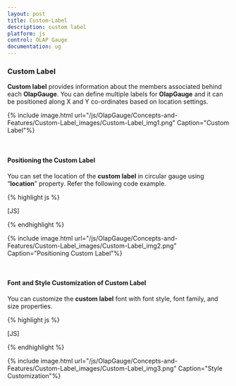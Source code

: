 ```yaml
---
layout: post
title: Custom-Label
description: custom label
platform: js
control: OLAP Gauge
documentation: ug
---
```


### Custom Label

**Custom label** provides information about the members associated behind each **OlapGauge**. You can define multiple labels for **OlapGauge** and it can be positioned along X and Y co-ordinates based on location settings.

{% include image.html url="/js/OlapGauge/Concepts-and-Features/Custom-Label_images/Custom-Label_img1.png" Caption="Custom Label"%}

<br/>

#### Positioning the Custom Label

You can set the location of the **custom label** in circular gauge using “**location**” property. Refer the following code example.

{% highlight js %}

[JS]
<script type="text/javascript">
$(function () {
$("#OlapGauge1").ejOlapGauge({ url: "../wcf/OlapGaugeService.svc", enableTooltip: true,
                            backgroundColor: "transparent", 
                            scales: [{
                                showRanges: true, 
                                radius: 150, showScaleBar: true, size: 1,
                                border: {
                                    width: 0.5
                                },
                                showIndicators: true, showLabels: true,
                                pointers: [{
                                    type: "needle",
                                    showBackNeedle: true,
                                    backNeedleLength: 20,
                                    length: 120,
                                    width: 9
                                },
                        {
                            type: "marker",
                            markerType: "diamond",
                            distanceFromScale: 5,
                            placement: "center",
                            backgroundColor: "#29A4D9",
                            length: 25,
                            width: 15
                        }],
                                ticks: [{
                                    type: "major",
                                    distanceFromScale: 15,
                                    height: 16,
                                    width: 1, color: "#8c8c8c"
                                },
                                {
                                    type: "minor",
                                    height: 6,
                                    width: 1,
                                    distanceFromScale: 2,
                                    color: "#8c8c8c"
                                }],
                                labels: [{
                                    color: "#8c8c8c"
                                }],
                                ranges: [{
                                    distanceFromScale: -5,size:7,
                                    backgroundColor: "#fc0606",
                                    border: {color: "#fc0606"}
                                }, {
                                    distanceFromScale: -5, size: 7
                                }],
                                customLabels: [{
**position: { x: 280, y: 390 },**
                                }, {
                                    **position: { x: 180, y: 280 },**

                                }, {
**position: { x: 180, y: 170 },**
                                }]
                            }]
                        });
                    });     
           </script>


{% endhighlight %}



{% include image.html url="/js/OlapGauge/Concepts-and-Features/Custom-Label_images/Custom-Label_img2.png" Caption="Positioning Custom Label"%}

<br/>

#### Font and Style Customization of Custom Label

You can customize the **custom label** font with font style, font family, and size properties.

{% highlight js %}

[JS]
<script type="text/javascript">
$(function () {
$("#OlapGauge1").ejOlapGauge({ url: "../wcf/OlapGaugeService.svc", enableTooltip: true,
                            backgroundColor: "transparent", 
                            scales: [{
                                showRanges: true, 
                                radius: 150, showScaleBar: true, size: 1,
                                border: {
                                    width: 0.5
                                },
                                showIndicators: true, showLabels: true,
                                pointers: [{
                                    type: "needle",
                                    showBackNeedle: true,
                                    backNeedleLength: 20,
                                    length: 120,
                                    width: 9
                                },
                        {
                            type: "marker",
                            markerType: "diamond",
                            distanceFromScale: 5,
                            placement: "center",
                            backgroundColor: "#29A4D9",
                            length: 25,
                            width: 15
                        }],
                                ticks: [{
                                    type: "major",
                                    distanceFromScale: 15,
                                    height: 16,
                                    width: 1, color: "#8c8c8c"
                                },
                                {
                                    type: "minor",
                                    height: 6,
                                    width: 1,
                                    distanceFromScale: 2,
                                    color: "#8c8c8c"
                                }],
                                labels: [{
                                    color: "#8c8c8c"
                                }],
                                ranges: [{
                                    distanceFromScale: -5,size:7,
                                    backgroundColor: "#fc0606",
                                    border: {color: "#fc0606"}
                                }, {
                                    distanceFromScale: -5, size: 7
                                }],
                                customLabels: [{
                                    position: { x: 280, y: 290 },
                                    **font: { size: "10px", fontFamily: "Segoe UI", fontStyle: "Normal" }, color: "red"**
                                }, {
                                    position: { x: 180, y: 280 },
                                    **font: { size: "10px", fontFamily: "Segoe UI", fontStyle: "Normal" }, color: "red"**
                                }, {
                                    position: { x: 180, y: 170 },
**font: { size: "12px", fontFamily: "Segoe UI", fontStyle: "Normal" }, color: "red"**
                                }]
                            }]
                        });
                    });
                </script>


{% endhighlight %}



{% include image.html url="/js/OlapGauge/Concepts-and-Features/Custom-Label_images/Custom-Label_img3.png" Caption="Style Customization"%}

